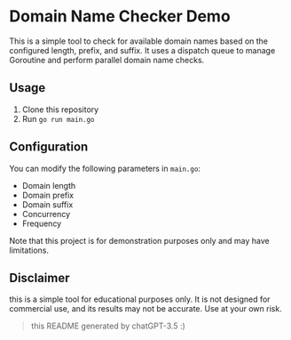# Domain Name Checker Demo

This is a simple tool to check for available domain names based on the configured length, prefix, and suffix. It uses a dispatch queue to manage Goroutine and perform parallel domain name checks.

## Usage

1. Clone this repository
2. Run `go run main.go`

## Configuration

You can modify the following parameters in `main.go`:

- Domain length
- Domain prefix
- Domain suffix
- Concurrency
- Frequency

Note that this project is for demonstration purposes only and may have limitations.

## Disclaimer

this is a simple tool for educational purposes only. It is not designed for commercial use, and its results may not be accurate. Use at your own risk.


> this README generated by chatGPT-3.5 :)
